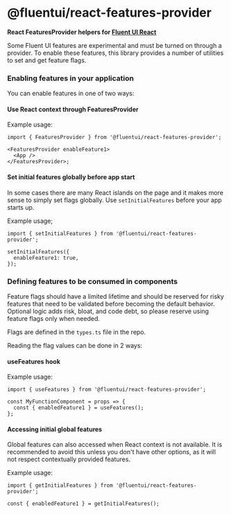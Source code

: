 # @fluentui/react-features-provider

**React FeaturesProvider helpers for [Fluent UI React](https://developer.microsoft.com/en-us/fluentui)**

Some Fluent UI features are experimental and must be turned on through a provider. To enable these features, this
library provides a number of utilities to set and get feature flags.

### Enabling features in your application

You can enable features in one of two ways:

#### Use React context through FeaturesProvider

Example usage:

```tsx
import { FeaturesProvider } from '@fluentui/react-features-provider';

<FeaturesProvider enableFeature1>
  <App />
</FeaturesProvider>;
```

#### Set initial features globally before app start

In some cases there are many React islands on the page and it makes more sense to simply set flags globally. Use `setInitialFeatures` before your app starts up.

Example usage;

```tsx
import { setInitialFeatures } from '@fluentui/react-features-provider';

setInitialFeatures({
  enableFeature1: true,
});
```

### Defining features to be consumed in components

Feature flags should have a limited lifetime and should be reserved for risky features that
need to be validated before becoming the default behavior. Optional logic adds risk, bloat,
and code debt, so please reserve using feature flags only when needed.

Flags are defined in the `types.ts` file in the repo.

Reading the flag values can be done in 2 ways:

#### useFeatures hook

Example usage:

```tsx
import { useFeatures } from '@fluentui/react-features-provider';

const MyFunctionComponent = props => {
  const { enabledFeature1 } = useFeatures();
};
```

#### Accessing initial global features

Global features can also accessed when React context is not available. It is recommended to
avoid this unless you don't have other options, as it will not respect contextually provided
features.

Example usage:

```tsx
import { getInitialFeatures } from '@fluentui/react-features-provider';

const { enabledFeature1 } = getInitialFeatures();
```

